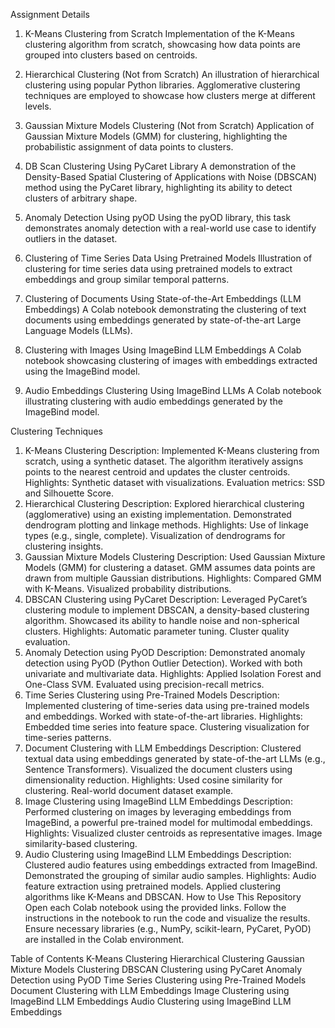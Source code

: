 Assignment Details
1. K-Means Clustering from Scratch
Implementation of the K-Means clustering algorithm from scratch, showcasing how data points are grouped into clusters based on centroids.

2. Hierarchical Clustering (Not from Scratch)
An illustration of hierarchical clustering using popular Python libraries. Agglomerative clustering techniques are employed to showcase how clusters merge at different levels.

3. Gaussian Mixture Models Clustering (Not from Scratch)
Application of Gaussian Mixture Models (GMM) for clustering, highlighting the probabilistic assignment of data points to clusters.

4. DB Scan Clustering Using PyCaret Library
A demonstration of the Density-Based Spatial Clustering of Applications with Noise (DBSCAN) method using the PyCaret library, highlighting its ability to detect clusters of arbitrary shape.

5. Anomaly Detection Using pyOD
Using the pyOD library, this task demonstrates anomaly detection with a real-world use case to identify outliers in the dataset.

6. Clustering of Time Series Data Using Pretrained Models
Illustration of clustering for time series data using pretrained models to extract embeddings and group similar temporal patterns.

7. Clustering of Documents Using State-of-the-Art Embeddings (LLM Embeddings)
A Colab notebook demonstrating the clustering of text documents using embeddings generated by state-of-the-art Large Language Models (LLMs).

8. Clustering with Images Using ImageBind LLM Embeddings
A Colab notebook showcasing clustering of images with embeddings extracted using the ImageBind model.

9. Audio Embeddings Clustering Using ImageBind LLMs
A Colab notebook illustrating clustering with audio embeddings generated by the ImageBind model.


Clustering Techniques
1. K-Means Clustering
Description: Implemented K-Means clustering from scratch, using a synthetic dataset. The algorithm iteratively assigns points to the nearest centroid and updates the cluster centroids.
Highlights:
Synthetic dataset with visualizations.
Evaluation metrics: SSD and Silhouette Score.
2. Hierarchical Clustering
Description: Explored hierarchical clustering (agglomerative) using an existing implementation. Demonstrated dendrogram plotting and linkage methods.
Highlights:
Use of linkage types (e.g., single, complete).
Visualization of dendrograms for clustering insights.
3. Gaussian Mixture Models Clustering
Description: Used Gaussian Mixture Models (GMM) for clustering a dataset. GMM assumes data points are drawn from multiple Gaussian distributions.
Highlights:
Compared GMM with K-Means.
Visualized probability distributions.
4. DBSCAN Clustering using PyCaret
Description: Leveraged PyCaret’s clustering module to implement DBSCAN, a density-based clustering algorithm. Showcased its ability to handle noise and non-spherical clusters.
Highlights:
Automatic parameter tuning.
Cluster quality evaluation.
5. Anomaly Detection using PyOD
Description: Demonstrated anomaly detection using PyOD (Python Outlier Detection). Worked with both univariate and multivariate data.
Highlights:
Applied Isolation Forest and One-Class SVM.
Evaluated using precision-recall metrics.
6. Time Series Clustering using Pre-Trained Models
Description: Implemented clustering of time-series data using pre-trained models and embeddings. Worked with state-of-the-art libraries.
Highlights:
Embedded time series into feature space.
Clustering visualization for time-series patterns.
7. Document Clustering with LLM Embeddings
Description: Clustered textual data using embeddings generated by state-of-the-art LLMs (e.g., Sentence Transformers). Visualized the document clusters using dimensionality reduction.
Highlights:
Used cosine similarity for clustering.
Real-world document dataset example.
8. Image Clustering using ImageBind LLM Embeddings
Description: Performed clustering on images by leveraging embeddings from ImageBind, a powerful pre-trained model for multimodal embeddings.
Highlights:
Visualized cluster centroids as representative images.
Image similarity-based clustering.
9. Audio Clustering using ImageBind LLM Embeddings
Description: Clustered audio features using embeddings extracted from ImageBind. Demonstrated the grouping of similar audio samples.
Highlights:
Audio feature extraction using pretrained models.
Applied clustering algorithms like K-Means and DBSCAN.
How to Use This Repository
Open each Colab notebook using the provided links.
Follow the instructions in the notebook to run the code and visualize the results.
Ensure necessary libraries (e.g., NumPy, scikit-learn, PyCaret, PyOD) are installed in the Colab environment.


Table of Contents
K-Means Clustering
Hierarchical Clustering
Gaussian Mixture Models Clustering
DBSCAN Clustering using PyCaret
Anomaly Detection using PyOD
Time Series Clustering using Pre-Trained Models
Document Clustering with LLM Embeddings
Image Clustering using ImageBind LLM Embeddings
Audio Clustering using ImageBind LLM Embeddings

